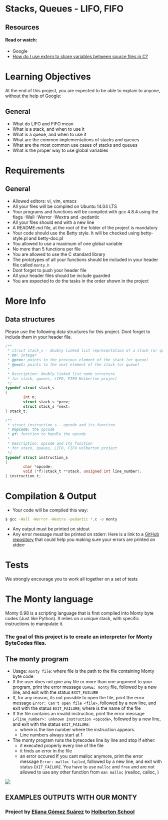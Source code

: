 # Stacks, Queues - LIFO, FIFO

## Resources
#### Read or watch:

* Google
* [How do I use extern to share variables between source files in C?](https://intranet.hbtn.io/rltoken/9neX6gaN6DoA-ow1INgZqw)

# Learning Objectives
At the end of this project, you are expected to be able to explain to anyone, without the help of Google:

## General
* What do LIFO and FIFO mean
* What is a stack, and when to use it
* What is a queue, and when to use it
* What are the common implementations of stacks and queues
* What are the most common use cases of stacks and queues
* What is the proper way to use global variables


# Requirements
## General
* Allowed editors: vi, vim, emacs
* All your files will be compiled on Ubuntu 14.04 LTS
* Your programs and functions will be compiled with gcc 4.8.4 using the flags -Wall -Werror -Wextra and -pedantic
* All your files should end with a new line
* A README.md file, at the root of the folder of the project is mandatory
* Your code should use the Betty style. It will be checked using betty-style.pl and betty-doc.pl
* You allowed to use a maximum of one global variable
* No more than 5 functions per file
* You are allowed to use the C standard library
* The prototypes of all your functions should be included in your header file called ``monty.h``
* Dont forget to push your header file
* All your header files should be include guarded
* You are expected to do the tasks in the order shown in the project


# More Info
## Data structures

Please use the following data structures for this project. Dont forget to include them in your header file.


```C
/**
 * struct stack_s - doubly linked list representation of a stack (or queue)
 * @n: integer
 * @prev: points to the previous element of the stack (or queue)
 * @next: points to the next element of the stack (or queue)
 *
 * Description: doubly linked list node structure
 * for stack, queues, LIFO, FIFO Holberton project
 */
typedef struct stack_s
{
        int n;
        struct stack_s *prev;
        struct stack_s *next;
} stack_t;
```

```C
/**
 * struct instruction_s - opcode and its function
 * @opcode: the opcode
 * @f: function to handle the opcode
 *
 * Description: opcode and its function
 * for stack, queues, LIFO, FIFO Holberton project
 */
typedef struct instruction_s
{
        char *opcode;
        void (*f)(stack_t **stack, unsigned int line_number);
} instruction_t;
```
# Compilation & Output
* Your code will be compiled this way:

````bash
$ gcc -Wall -Werror -Wextra -pedantic *.c -o monty
````

* Any output must be printed on stdout
* Any error message must be printed on stderr: Here is a link to a [GitHub repository](https://intranet.hbtn.io/rltoken/9RfVU4j7qVbFgGdMkpX2qA) that could help you making sure your errors are printed on stderr

# Tests
We strongly encourage you to work all together on a set of tests

# The Monty language
Monty 0.98 is a scripting language that is first compiled into Monty byte codes (Just like Python). It relies on a unique stack, with specific instructions to manipulate it. 

### The goal of this project is to create an interpreter for Monty ByteCodes files.

## The monty program

* Usage: ``monty file``: where file is the path to the file containing Monty byte code
* If the user does not give any file or more than one argument to your program, print the error message ``USAGE: monty`` file, followed by a new line, and exit with the status ``EXIT_FAILURE``
* If, for any reason, its not possible to open the file, print the error message ``Error: Can't open file <file>``, followed by a new line, and exit with the status ``EXIT_FAILURE``; where <file> is the name of the file
* If the file contains an invalid instruction, print the error message ``L<line_number>: unknown instruction <opcode>``, followed by a new line, and exit with the status ``EXIT_FAILURE``:
  - where is the line number where the instruction appears.
  - Line numbers always start at 1
* The monty program runs the bytecodes line by line and stop if either:
  - it executed properly every line of the file
  - it finds an error in the file
  - an error occured
If you cant malloc anymore, print the error message ``Error: malloc failed``, followed by a new line, and exit with status ``EXIT_FAILURE``.
You have to use ``malloc`` and ``free`` and are not allowed to use any other function from ``man malloc`` (realloc, calloc, )

![](https://img.huffingtonpost.com/asset/5cc2067b240000130a522256.jpeg?ops=scalefit_630_noupscale)

## EXAMPLES OUTPUTS WITH OUR MONTY

### Project by [Eliana Gómez Suárez](https://twitter.com/@ElianaG2020) to [Holberton School](https://www.holbertonschool.com/)
